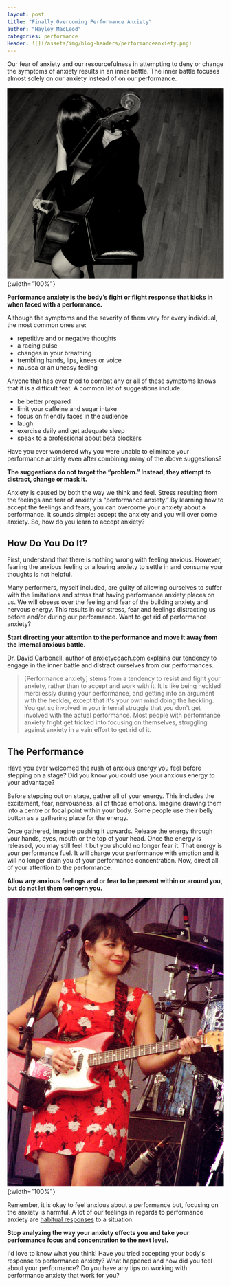 ```yaml
---
layout: post
title: "Finally Overcoming Performance Anxiety"
author: "Hayley MacLeod"
categories: performance
Header: ![](/assets/img/blog-headers/performanceanxiety.png)
---
```


Our fear of anxiety and our resourcefulness in attempting to deny or change the
symptoms of anxiety results in an inner battle. The inner battle focuses almost
solely on our anxiety instead of on our performance.

![](/assets/img/2016-05-09/sadcello4.jpg){:width="100%"}

__Performance anxiety is the body’s fight or flight response that kicks in when faced with a performance.__

Although the symptoms and the severity of them vary for every individual, the most common ones are:

* repetitive and or negative thoughts
* a racing pulse
* changes in your breathing
* trembling hands, lips, knees or voice
* nausea or an uneasy feeling

Anyone that has ever tried to combat any or all of these symptoms knows that it is a difficult feat. A common list of suggestions include:

- be better prepared
- limit your caffeine and sugar intake
- focus on friendly faces in the audience
- laugh
- exercise daily and get adequate sleep
- speak to a professional about beta blockers

Have you ever wondered why you were unable to eliminate your performance anxiety even after combining many of the above suggestions?

__The suggestions do not target the “problem.” Instead, they attempt to distract, change or mask it.__

Anxiety is caused by both the way we think and feel. Stress resulting from the feelings and fear of anxiety is “performance anxiety.” By learning how to accept the feelings and fears, you can overcome your anxiety about a performance. It sounds simple: accept the anxiety and you will over come anxiety. So, how do you learn to accept anxiety?

## How Do You Do It?

First, understand that there is nothing wrong with feeling anxious. However, fearing the anxious feeling or allowing anxiety to settle in and consume your thoughts is not helpful.

Many performers, myself included, are guilty of allowing ourselves to suffer with the limitations and stress that having performance anxiety places on us. We will obsess over the feeling and fear of the building anxiety and nervous energy. This results in our stress, fear and feelings distracting us before and/or during our performance. Want to get rid of performance anxiety?

__Start directing your attention to the performance and move it away from the internal anxious battle.__

Dr. David Carbonell, author of [anxietycoach.com](http://www.anxietycoach.com/) explains our tendency to engage in
the inner battle and distract ourselves from our performances.

>[Performance anxiety] stems from a tendency to resist and
fight your anxiety, rather than to accept and work with it. It is like being
heckled mercilessly during your performance, and getting into an argument with the heckler,
except that it's your own mind doing the heckling. You get so involved in your internal struggle
that you don't get involved with the actual performance. Most people with performance anxiety fright
get tricked into focusing on themselves, struggling against anxiety in a vain effort to get rid of it.


## The Performance

Have you ever welcomed the rush of anxious energy you feel before stepping on a stage? Did you know you could use your anxious energy to your advantage?

Before stepping out on stage, gather all of your energy. This includes the excitement, fear, nervousness, all of those emotions. Imagine drawing them into a centre or focal point within your body. Some people use their belly button as a gathering place for the energy.

Once gathered, imagine pushing it upwards. Release the energy through your hands, eyes, mouth or the top of your head. Once the energy is released, you may still feel it but you should no longer fear it. That energy is your performance fuel. It will charge your performance with emotion and it will no longer drain you of your performance concentration. Now, direct all of your attention to the performance.

__Allow any anxious feelings and or fear to be present within or around you, but do not let them concern you.__

![](/assets/img/2016-05-09/happy.jpg){:width="100%"}

Remember, it is okay to feel anxious about a performance but, focusing on the anxiety is harmful. A lot of our feelings in regards to performance anxiety are [habitual responses](http://moodsmith.com/online-therapy-anxiety/) to a situation.

__Stop analyzing the way your anxiety effects you and take your performance focus and concentration to the next level.__


I'd love to know what you think! Have you tried accepting your body's response to performance anxiety?
What happened and how did you feel about your performance? Do you have any tips on working with performance
anxiety that work for you?
